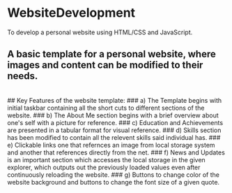 # WebsiteDevelopment
To develop a personal website using HTML/CSS and JavaScript.
<br>

## A basic template for a personal website, where images and content can be modified to their needs.
<br>
## Key Features of the website template:
### a) The Template begins with initial taskbar containing all the short cuts to different sections of the website.
### b) The About Me section begins with a brief overview about one's self with a picture for reference.
### c) Education and Achievements are presented in a tabular format for visual reference.
### d) Skills section has been modified to contain all the relevent skills said individual has.
### e) Clickable links one that refernces an image from local storage system and another that references directly from the net.
### f) News and Updates is an important section which accesses the local storage in the given explorer, which outputs out the previously loaded values even after continuously reloading the website.
### g) Buttons to change color of the website background and buttons to change the font size of a given quote.

